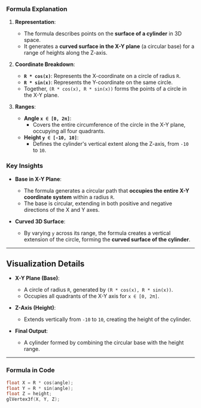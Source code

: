 ### Formula Explanation
1. **Representation**:
    - The formula describes points on the **surface of a cylinder** in 3D space.
    - It generates a **curved surface in the X-Y plane** (a circular base) for a range of heights along the Z-axis.

2. **Coordinate Breakdown**:
    - **`R * cos(x)`**: Represents the X-coordinate on a circle of radius `R`.
    - **`R * sin(x)`**: Represents the Y-coordinate on the same circle.
    - Together, `(R * cos(x), R * sin(x))` forms the points of a circle in the X-Y plane.

3. **Ranges**:
    - **Angle `x ∈ [0, 2π]`**:
        - Covers the entire circumference of the circle in the X-Y plane, occupying all four quadrants.
    - **Height `y ∈ [-10, 10]`**:
        - Defines the cylinder's vertical extent along the Z-axis, from `-10` to `10`.

### Key Insights
- **Base in X-Y Plane**:
    - The formula generates a circular path that **occupies the entire X-Y coordinate system** within a radius `R`.
    - The base is circular, extending in both positive and negative directions of the X and Y axes.

- **Curved 3D Surface**:
    - By varying `y` across its range, the formula creates a vertical extension of the circle, forming the **curved surface of the cylinder**.

---

## Visualization Details
- **X-Y Plane (Base)**:
    - A circle of radius `R`, generated by `(R * cos(x), R * sin(x))`.
    - Occupies all quadrants of the X-Y axis for `x ∈ [0, 2π]`.

- **Z-Axis (Height)**:
    - Extends vertically from `-10` to `10`, creating the height of the cylinder.

- **Final Output**:
    - A cylinder formed by combining the circular base with the height range.

---

### Formula in Code
```cpp
float X = R * cos(angle);
float Y = R * sin(angle);
float Z = height;
glVertex3f(X, Y, Z);
